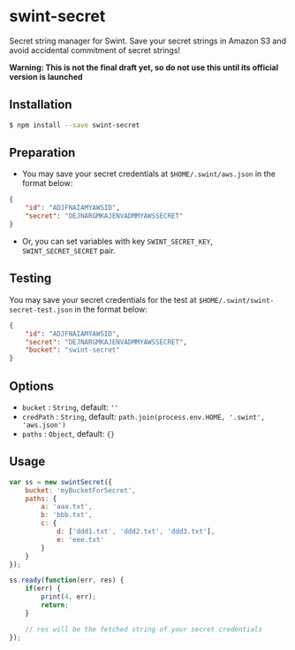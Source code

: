 # swint-secret
Secret string manager for Swint. Save your secret strings in Amazon S3 and avoid accidental commitment of secret strings!

**Warning: This is not the final draft yet, so do not use this until its official version is launched**

## Installation
```sh
$ npm install --save swint-secret
```

## Preparation
* You may save your secret credentials at `$HOME/.swint/aws.json` in the format below:
```json
{
	"id": "ADJFNAIAMYAWSID",
	"secret": "DEJNARGMKAJENVADMMYAWSSECRET"
}
```
* Or, you can set variables with key `SWINT_SECRET_KEY`, `SWINT_SECRET_SECRET` pair.

## Testing
You may save your secret credentials for the test at `$HOME/.swint/swint-secret-test.json` in the format below:
```json
{
	"id": "ADJFNAIAMYAWSID",
	"secret": "DEJNARGMKAJENVADMMYAWSSECRET",
	"bucket": "swint-secret"
}
```

## Options
* `bucket` : `String`, default: `''`
* `credPath` : `String`, default: `path.join(process.env.HOME, '.swint', 'aws.json')`
* `paths` : `Object`, default: `{}`

## Usage
```javascript
var ss = new swintSecret({
	bucket: 'myBucketForSecret',
	paths: {
		a: 'aaa.txt',
		b: 'bbb.txt',
		c: {
			d: ['ddd1.txt', 'ddd2.txt', 'ddd3.txt'],
			e: 'eee.txt'
		}
	}
});

ss.ready(function(err, res) {
	if(err) {
		print(4, err);
		return;
	}

	// res will be the fetched string of your secret credentials
});
```
